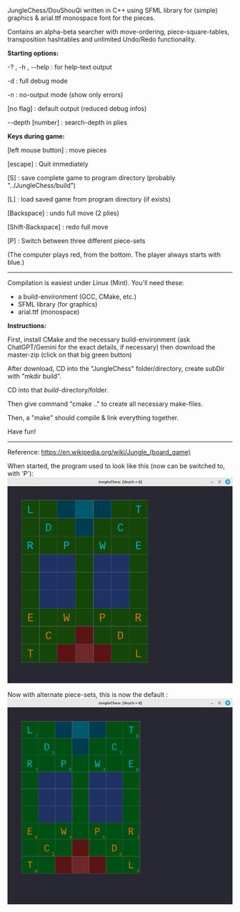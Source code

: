
JungleChess/DouShouQi written in C++ using SFML library for (simple) graphics & arial.ttf monospace font for the pieces.

Contains an alpha-beta searcher with move-ordering, piece-square-tables, transposition hashtables and unlimited Undo/Redo functionality.


**Starting options:**

-? , -h , --help : for help-text output

-d : full debug mode

-n : no-output mode (show only errors)

[no flag] : default output (reduced debug infos)

--depth [number] : search-depth in plies


**Keys during game:**

[left mouse button] : move pieces

[escape] : Quit immediately

[S] : save complete game to program directory (probably "../JungleChess/build")

[L] : load saved game from program directory (if exists)

[Backspace] : undo full move (2 plies)

[Shift-Backspace] : redo full move

[P] : Switch between three different piece-sets


(The computer plays red, from the bottom. The player always starts with blue.)

----

Compilation is easiest under Linux (Mint). You'll need these:
- a build-environment (GCC, CMake, etc.)
- SFML library (for graphics)
- arial.ttf (monospace)


**Instructions:**

First, install CMake and the necessary build-environment (ask ChatGPT/Gemini for the exact details, if necessary)
then download the master-zip (click on that big green button)

After download, CD into the "JungleChess" folder/directory, create subDir with "mkdir build".

CD into that *build*-directory/folder.

Then give command "cmake .." to create all necessary make-files.

Then, a "make" should compile & link everything together.

Have fun!

-----

Reference:
https://en.wikipedia.org/wiki/Jungle_(board_game)

When started, the program used to look like this (now can be switched to, with 'P'):
![Jungle board](https://github.com/JSettler/JungleChess/blob/master/jungle_chess.png)

Now with alternate piece-sets, this is now the default :
![Jungle board](https://github.com/JSettler/JungleChess/blob/master/jungle-chess.png)

